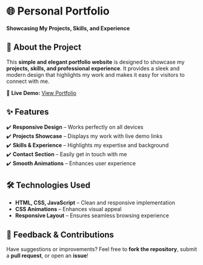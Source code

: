 <h1>🌐 Personal Portfolio</h1>  

<p>
  <strong>Showcasing My Projects, Skills, and Experience</strong>
</p>


## 🌟 About the Project  
This **simple and elegant portfolio website** is designed to showcase my **projects, skills, and professional experience**. It provides a sleek and modern design that highlights my work and makes it easy for visitors to connect with me.  

🔗 **Live Demo:** <a href="https://temmy6710.github.io/Portfolio/#">View Portfolio</a>  

## ✨ Features  
✔️ <b>Responsive Design</b> – Works perfectly on all devices  
✔️ <b>Projects Showcase</b> – Displays my work with live demo links  
✔️ <b>Skills & Experience</b> – Highlights my expertise and background  
✔️ <b>Contact Section</b> – Easily get in touch with me  
✔️ <b>Smooth Animations</b> – Enhances user experience  

<!--## 📸 Preview  
<p align="center">
  <img src="insert-image-link-here" alt="Portfolio Demo" width="500">
</p>-->

## 🛠️ Technologies Used  
- <b>HTML, CSS, JavaScript</b> – Clean and responsive implementation  
- <b>CSS Animations</b> – Enhances visual appeal  
- <b>Responsive Layout</b> – Ensures seamless browsing experience  

<!--## 🎯 Future Enhancements  
- [ ] Add a blog section  
- [ ] Implement a dark mode option  
- [ ] Enhance project filtering and categorization  -->

## 📢 Feedback & Contributions  
Have suggestions or improvements? Feel free to **fork the repository**, submit a **pull request**, or open an **issue**!  
</p>
